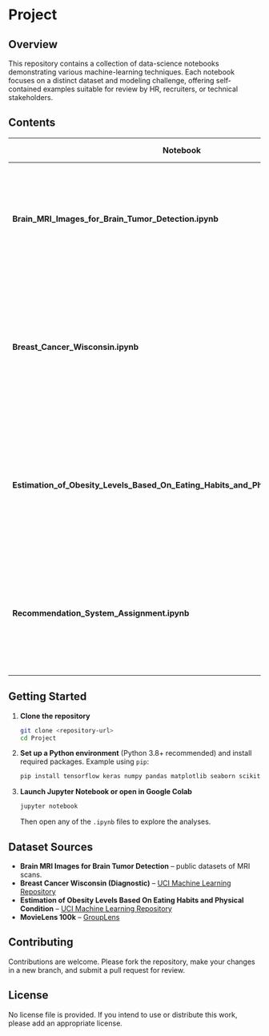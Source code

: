 # Project

## Overview
This repository contains a collection of data-science notebooks demonstrating various machine-learning techniques. Each notebook focuses on a distinct dataset and modeling challenge, offering self-contained examples suitable for review by HR, recruiters, or technical stakeholders.

## Contents
| Notebook | Description | Key Libraries |
|----------|-------------|---------------|
| **Brain_MRI_Images_for_Brain_Tumor_Detection.ipynb** | Trains a simple Convolutional Neural Network (CNN) to classify brain MRI images as tumorous or non-tumorous. | `tensorflow`, `keras`, `numpy`, `sklearn`, `matplotlib`, `datasets` |
| **Breast_Cancer_Wisconsin.ipynb** | Exploratory analysis and multiple classification models (e.g., decision trees, random forest, XGBoost) for the UCI Breast Cancer Wisconsin dataset. | `pandas`, `numpy`, `matplotlib`, `seaborn`, `ucimlrepo`, `sklearn`, `xgboost`, `statsmodels` |
| **Estimation_of_Obesity_Levels_Based_On_Eating_Habits_and_Physical_Condition.ipynb** | Predicts obesity levels using demographic and lifestyle features from a UCI dataset; includes feature exploration and model training. | `pandas`, `seaborn`, `matplotlib`, `sklearn`, `scipy`, `ucimlrepo` |
| **Recommendation_System_Assignment.ipynb** | Builds an item-based collaborative filtering recommender system using the MovieLens 100k dataset with the Surprise library. | `numpy`, `pandas`, `surprise` |

## Getting Started
1. **Clone the repository**
   ```bash
   git clone <repository-url>
   cd Project
   ```
2. **Set up a Python environment** (Python 3.8+ recommended) and install required packages. Example using `pip`:
   ```bash
   pip install tensorflow keras numpy pandas matplotlib seaborn scikit-learn xgboost surprise
   ```
3. **Launch Jupyter Notebook or open in Google Colab**
   ```bash
   jupyter notebook
   ```
   Then open any of the `.ipynb` files to explore the analyses.

## Dataset Sources
- **Brain MRI Images for Brain Tumor Detection** – public datasets of MRI scans.
- **Breast Cancer Wisconsin (Diagnostic)** – [UCI Machine Learning Repository](https://archive.ics.uci.edu/dataset/17/breast+cancer+wisconsin+diagnostic)
- **Estimation of Obesity Levels Based On Eating Habits and Physical Condition** – [UCI Machine Learning Repository](https://archive.ics.uci.edu/dataset/544/estimation+of+obesity+levels+based+on+eating+habits+and+physical+condition)
- **MovieLens 100k** – [GroupLens](https://grouplens.org/datasets/movielens/100k/)

## Contributing
Contributions are welcome. Please fork the repository, make your changes in a new branch, and submit a pull request for review.

## License
No license file is provided. If you intend to use or distribute this work, please add an appropriate license.
